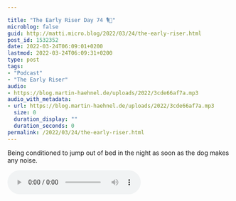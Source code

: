 ```yaml
---

title: "The Early Riser Day 74 🎙🌅"
microblog: false
guid: http://matti.micro.blog/2022/03/24/the-early-riser.html
post_id: 1532352
date: 2022-03-24T06:09:01+0200
lastmod: 2022-03-24T06:09:31+0200
type: post
tags:
- "Podcast"
- "The Early Riser"
audio:
- https://blog.martin-haehnel.de/uploads/2022/3cde66af7a.mp3
audio_with_metadata:
- url: https://blog.martin-haehnel.de/uploads/2022/3cde66af7a.mp3
  size: 0
  duration_display: ""
  duration_seconds: 0
permalink: /2022/03/24/the-early-riser.html
---
```

Being conditioned to jump out of bed in the night as soon as the dog makes any noise.

<audio controls="controls" src="https://blog.martin-haehnel.de/uploads/2022/3cde66af7a.mp3" preload="metadata" />
